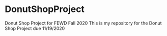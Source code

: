 # DonutShopProject
Donut Shop Project for FEWD Fall 2020
This is my repository for the Donut Shop Project due 11/19/2020
